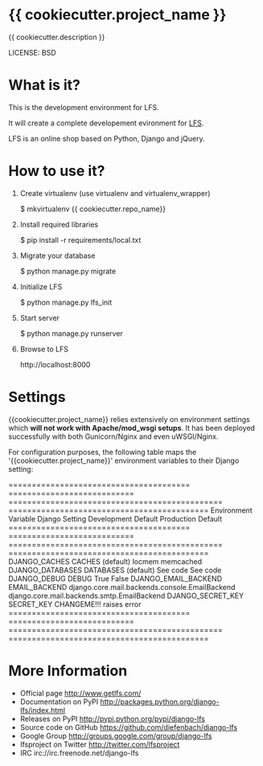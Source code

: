 {{ cookiecutter.project_name }}
===============================

{{ cookiecutter.description }}

LICENSE: BSD

What is it?
===========

This is the development environment for LFS. 

It will create a complete developement evironment for [LFS](https://github.com/diefenbach/django-lfs).

LFS is an online shop based on Python, Django and jQuery.

How to use it?
==============

1. Create virtualenv (use virtualenv and virtualenv_wrapper)

    $ mkvirtualenv {{ cookiecutter.repo_name}}

2. Install required libraries

    $ pip install -r requirements/local.txt
    
3. Migrate your database

    $ python manage.py migrate
    
4. Initialize LFS

    $ python manage.py lfs_init

5. Start server

    $ python manage.py runserver
    
6. Browse to LFS

    http://localhost:8000


Settings
=========

{{cookiecutter.project_name}} relies extensively on environment settings which **will not work with Apache/mod_wsgi setups**. It has been deployed successfully with both Gunicorn/Nginx and even uWSGI/Nginx.

For configuration purposes, the following table maps the '{{cookiecutter.project_name}}' environment variables to their Django setting:

======================================= =========================== ============================================== ===========================================
Environment Variable                    Django Setting              Development Default                            Production Default
======================================= =========================== ============================================== ===========================================
DJANGO_CACHES                           CACHES (default)            locmem                                         memcached
DJANGO_DATABASES                        DATABASES (default)         See code                                       See code
DJANGO_DEBUG                            DEBUG                       True                                           False
DJANGO_EMAIL_BACKEND                    EMAIL_BACKEND               django.core.mail.backends.console.EmailBackend django.core.mail.backends.smtp.EmailBackend
DJANGO_SECRET_KEY                       SECRET_KEY                  CHANGEME!!!                                    raises error
======================================= =========================== ============================================== ===========================================
    
More Information
================

* Official page http://www.getlfs.com/
* Documentation on PyPI http://packages.python.org/django-lfs/index.html
* Releases on PyPI http://pypi.python.org/pypi/django-lfs
* Source code on GitHub https://github.com/diefenbach/django-lfs
* Google Group http://groups.google.com/group/django-lfs
* lfsproject on Twitter http://twitter.com/lfsproject
* IRC irc://irc.freenode.net/django-lfs